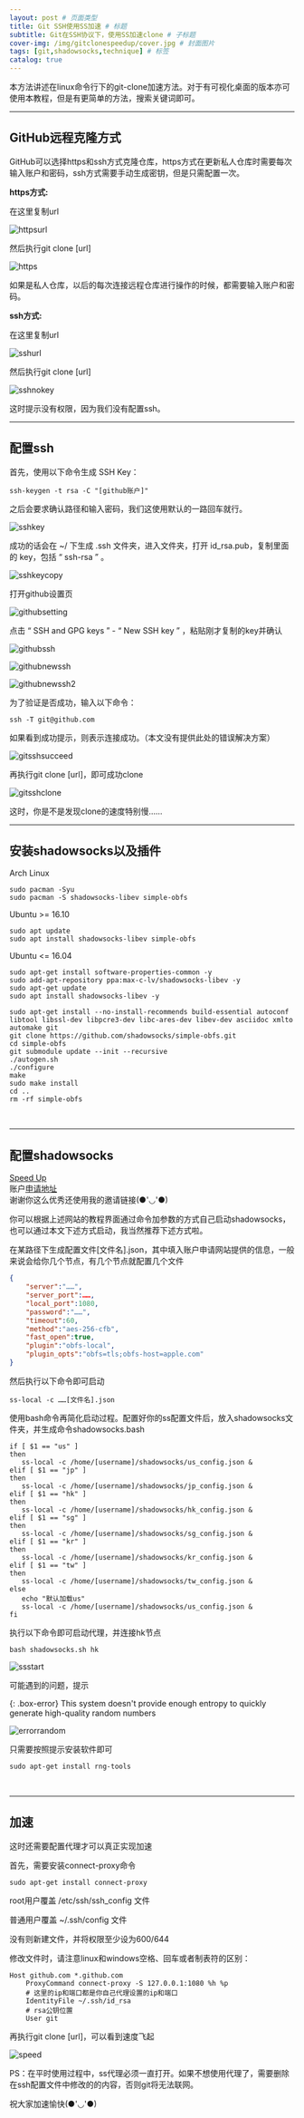 ```yaml
---
layout: post # 页面类型
title: Git SSH使用SS加速 # 标题
subtitle: Git在SSH协议下，使用SS加速clone # 子标题
cover-img: /img/gitclonespeedup/cover.jpg # 封面图片
tags: [git,shadowsocks,technique] # 标签
catalog: true
---
```

本方法讲述在linux命令行下的git-clone加速方法。对于有可视化桌面的版本亦可使用本教程，但是有更简单的方法，搜索关键词即可。  

---

## GitHub远程克隆方式  

GitHub可以选择https和ssh方式克隆仓库，https方式在更新私人仓库时需要每次输入账户和密码，ssh方式需要手动生成密钥，但是只需配置一次。  

**https方式:**  

在这里复制url  

![httpsurl](/img/gitclonespeedup/https.png)  
  
然后执行git clone [url]  

![https](/img/gitclonespeedup/githubhttps.png)  
  
如果是私人仓库，以后的每次连接远程仓库进行操作的时候，都需要输入账户和密码。  

**ssh方式:**  

在这里复制url  

![sshurl](/img/gitclonespeedup/ssh.png)  
  
然后执行git clone [url]  

![sshnokey](/img/gitclonespeedup/sshnokey.png)  
  
这时提示没有权限，因为我们没有配置ssh。  

---

## 配置ssh

首先，使用以下命令生成 SSH Key：  

```shell
ssh-keygen -t rsa -C "[github账户]"
```

之后会要求确认路径和输入密码，我们这使用默认的一路回车就行。  

![sshkey](/img/gitclonespeedup/sshkey.png)  

成功的话会在 ~/ 下生成 .ssh 文件夹，进入文件夹，打开 id_rsa.pub，复制里面的 key，包括 “ ssh-rsa ” 。  

![sshkeycopy](/img/gitclonespeedup/sshkeycopy.png)  
  
打开github设置页  

![githubsetting](/img/gitclonespeedup/githubsetting.png)  

点击 “ SSH and GPG keys ” - “ New SSH key ” ，粘贴刚才复制的key并确认  

![githubssh](/img/gitclonespeedup/githubssh.png)  

![githubnewssh](/img/gitclonespeedup/githubnewssh.png)  

![githubnewssh2](/img/gitclonespeedup/githubnewssh2.png)  
  
为了验证是否成功，输入以下命令：  

```shell
ssh -T git@github.com
```

如果看到成功提示，则表示连接成功。（本文没有提供此处的错误解决方案）  

![gitsshsucceed](/img/gitclonespeedup/gitsshsucceed.png)  
  
再执行git clone [url]，即可成功clone  

![gitsshclone](/img/gitclonespeedup/gitsshclone.png)  
  
这时，你是不是发现clone的速度特别慢……  

---

## 安装shadowsocks以及插件

Arch Linux

```shell
sudo pacman -Syu
sudo pacman -S shadowsocks-libev simple-obfs
```

Ubuntu >= 16.10

```shell
sudo apt update
sudo apt install shadowsocks-libev simple-obfs
```

Ubuntu <= 16.04

```shell
sudo apt-get install software-properties-common -y
sudo add-apt-repository ppa:max-c-lv/shadowsocks-libev -y
sudo apt-get update
sudo apt install shadowsocks-libev -y

sudo apt-get install --no-install-recommends build-essential autoconf libtool libssl-dev libpcre3-dev libc-ares-dev libev-dev asciidoc xmlto automake git
git clone https://github.com/shadowsocks/simple-obfs.git
cd simple-obfs
git submodule update --init --recursive
./autogen.sh
./configure
make
sudo make install
cd ..
rm -rf simple-obfs
```

&nbsp;  

---

## 配置shadowsocks  

[Speed Up](/2020-06-15-speedup)  
账户[申请地址](https://www.yunkly.com/home/ref/8278528127)  
谢谢你这么优秀还使用我的邀请链接(●'◡'●)

你可以根据上述网站的教程界面通过命令加参数的方式自己启动shadowsocks，也可以通过本文下述方式启动，我当然推荐下述方式啦。  
  
在某路径下生成配置文件[文件名].json，其中填入账户申请网站提供的信息，一般来说会给你几个节点，有几个节点就配置几个文件

```json
{
    "server":"……",
    "server_port":……,
    "local_port":1080,
    "password":"……",
    "timeout":60,
    "method":"aes-256-cfb",
    "fast_open":true,
    "plugin":"obfs-local",
    "plugin_opts":"obfs=tls;obfs-host=apple.com"
}
```

然后执行以下命令即可启动  

```shell
ss-local -c ……[文件名].json
```

使用bash命令再简化启动过程。配置好你的ss配置文件后，放入shadowsocks文件夹，并生成命令shadowsocks.bash

```shell
if [ $1 == "us" ]
then
   ss-local -c /home/[username]/shadowsocks/us_config.json &
elif [ $1 == "jp" ]
then
   ss-local -c /home/[username]/shadowsocks/jp_config.json &
elif [ $1 == "hk" ]
then
   ss-local -c /home/[username]/shadowsocks/hk_config.json &
elif [ $1 == "sg" ]
then
   ss-local -c /home/[username]/shadowsocks/sg_config.json &
elif [ $1 == "kr" ]
then
   ss-local -c /home/[username]/shadowsocks/kr_config.json &
elif [ $1 == "tw" ]
then
   ss-local -c /home/[username]/shadowsocks/tw_config.json &
else
   echo "默认加载us"
   ss-local -c /home/[username]/shadowsocks/us_config.json &
fi
```

执行以下命令即可启动代理，并连接hk节点  

```shell
bash shadowsocks.sh hk
```

![ssstart](/img/gitclonespeedup/ssstart.png)  

可能遇到的问题，提示  

{: .box-error}
This system doesn't provide enough entropy to quickly generate high-quality random numbers  

![errorrandom](/img/gitclonespeedup/errorrandom.png)  

只需要按照提示安装软件即可  

```shell
sudo apt-get install rng-tools
```

&nbsp;  

---

## 加速

这时还需要配置代理才可以真正实现加速  
  
首先，需要安装connect-proxy命令  

```shell
sudo apt-get install connect-proxy
```

root用户覆盖 /etc/ssh/ssh_config 文件  

普通用户覆盖  ~/.ssh/config 文件  

没有则新建文件，并将权限至少设为600/644  

修改文件时，请注意linux和windows空格、回车或者制表符的区别：  

```config
Host github.com *.github.com
    ProxyCommand connect-proxy -S 127.0.0.1:1080 %h %p
    # 这里的ip和端口都是你自己代理设置的ip和端口
    IdentityFile ~/.ssh/id_rsa
    # rsa公钥位置
    User git
```

再执行git clone [url]，可以看到速度飞起  

![speed](/img/gitclonespeedup/speed.png)  

PS：在平时使用过程中，ss代理必须一直打开。如果不想使用代理了，需要删除在ssh配置文件中修改的的内容，否则git将无法联网。  

祝大家加速愉快(●'◡'●)  
